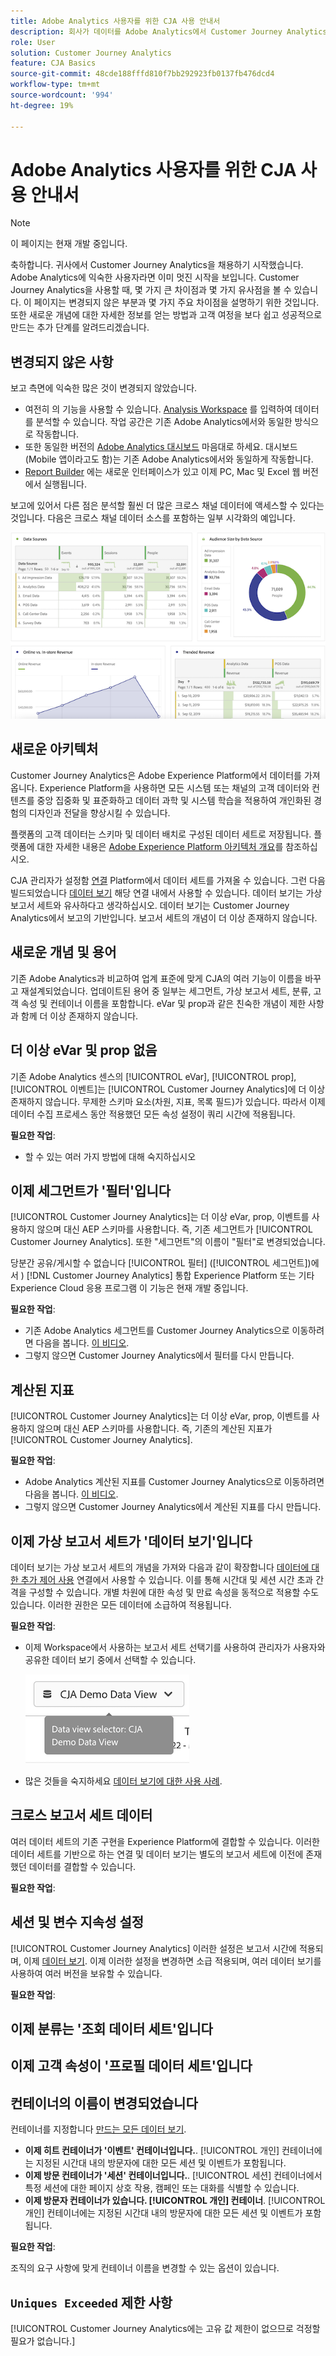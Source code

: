 ```yaml
---
title: Adobe Analytics 사용자를 위한 CJA 사용 안내서
description: 회사가 데이터를 Adobe Analytics에서 Customer Journey Analytics으로 이동할 때 사용자의 관점에서 고려해야 할 사항
role: User
solution: Customer Journey Analytics
feature: CJA Basics
source-git-commit: 48cde188fffd810f7bb292923fb0137fb476dcd4
workflow-type: tm+mt
source-wordcount: '994'
ht-degree: 19%

---
```



# Adobe Analytics 사용자를 위한 CJA 사용 안내서

>[!NOTE]
>
>이 페이지는 현재 개발 중입니다.

축하합니다. 귀사에서 Customer Journey Analytics을 채용하기 시작했습니다. Adobe Analytics에 익숙한 사용자라면 이미 멋진 시작을 보입니다. Customer Journey Analytics을 사용할 때, 몇 가지 큰 차이점과 몇 가지 유사점을 볼 수 있습니다. 이 페이지는 변경되지 않은 부분과 몇 가지 주요 차이점을 설명하기 위한 것입니다. 또한 새로운 개념에 대한 자세한 정보를 얻는 방법과 고객 여정을 보다 쉽고 성공적으로 만드는 추가 단계를 알려드리겠습니다.

## 변경되지 않은 사항

보고 측면에 익숙한 많은 것이 변경되지 않았습니다.

* 여전히 의 기능을 사용할 수 있습니다. [Analysis Workspace](/help/analysis-workspace/home.md) 를 입력하여 데이터를 분석할 수 있습니다. 작업 공간은 기존 Adobe Analytics에서와 동일한 방식으로 작동합니다.
* 또한 동일한 버전의 [Adobe Analytics 대시보드](/help/mobile-app/home.md) 마음대로 하세요. 대시보드(Mobile 앱이라고도 함)는 기존 Adobe Analytics에서와 동일하게 작동합니다.
* [Report Builder](/help/report-builder/report-buider-overview.md) 에는 새로운 인터페이스가 있고 이제 PC, Mac 및 Excel 웹 버전에서 실행됩니다.

보고에 있어서 다른 점은 분석할 훨씬 더 많은 크로스 채널 데이터에 액세스할 수 있다는 것입니다. 다음은 크로스 채널 데이터 소스를 포함하는 일부 시각화의 예입니다.

![다중 채널 시각화](assets/cross-channel.png)

## 새로운 아키텍처

Customer Journey Analytics은 Adobe Experience Platform에서 데이터를 가져옵니다. Experience Platform을 사용하면 모든 시스템 또는 채널의 고객 데이터와 컨텐츠를 중앙 집중화 및 표준화하고 데이터 과학 및 시스템 학습을 적용하여 개인화된 경험의 디자인과 전달을 향상시킬 수 있습니다.

플랫폼의 고객 데이터는 스키마 및 데이터 배치로 구성된 데이터 세트로 저장됩니다. 플랫폼에 대한 자세한 내용은 [Adobe Experience Platform 아키텍처 개요](https://experienceleague.adobe.com/docs/platform-learn/tutorials/intro-to-platform/basic-architecture.html?lang=ko)를 참조하십시오.

CJA 관리자가 설정함 [연결](/help/connections/create-connection.md) Platform에서 데이터 세트를 가져올 수 있습니다. 그런 다음 빌드되었습니다 [데이터 보기](/help/data-views/data-views.md) 해당 연결 내에서 사용할 수 있습니다. 데이터 보기는 가상 보고서 세트와 유사하다고 생각하십시오. 데이터 보기는 Customer Journey Analytics에서 보고의 기반입니다. 보고서 세트의 개념이 더 이상 존재하지 않습니다.

## 새로운 개념 및 용어

기존 Adobe Analytics과 비교하여 업계 표준에 맞게 CJA의 여러 기능이 이름을 바꾸고 재설계되었습니다. 업데이트된 용어 중 일부는 세그먼트, 가상 보고서 세트, 분류, 고객 속성 및 컨테이너 이름을 포함합니다. eVar 및 prop과 같은 친숙한 개념이 제한 사항과 함께 더 이상 존재하지 않습니다.

## 더 이상 eVar 및 prop 없음

기존 Adobe Analytics 센스의 [!UICONTROL eVar], [!UICONTROL prop], [!UICONTROL 이벤트]는 [!UICONTROL Customer Journey Analytics]에 더 이상 존재하지 않습니다. 무제한 스키마 요소(차원, 지표, 목록 필드)가 있습니다. 따라서 이제 데이터 수집 프로세스 동안 적용했던 모든 속성 설정이 쿼리 시간에 적용됩니다.

**필요한 작업**:

* 할 수 있는 여러 가지 방법에 대해 숙지하십시오

## 이제 세그먼트가 &#39;필터&#39;입니다

[!UICONTROL Customer Journey Analytics]는 더 이상 eVar, prop, 이벤트를 사용하지 않으며 대신 AEP 스키마를 사용합니다. 즉, 기존 세그먼트가 [!UICONTROL Customer Journey Analytics]. 또한 &quot;세그먼트&quot;의 이름이 &quot;필터&quot;로 변경되었습니다.

당분간 공유/게시할 수 없습니다 [!UICONTROL 필터] ([!UICONTROL 세그먼트])에서 ) [!DNL Customer Journey Analytics] 통합 Experience Platform 또는 기타 Experience Cloud 응용 프로그램 이 기능은 현재 개발 중입니다.

**필요한 작업**:

* 기존 Adobe Analytics 세그먼트를 Customer Journey Analytics으로 이동하려면 다음을 봅니다. [이 비디오](https://experienceleague.adobe.com/docs/customer-journey-analytics-learn/tutorials/moving-adobe-analytics-segments-to-customer-journey-analytics.html?lang=ko).
* 그렇지 않으면 Customer Journey Analytics에서 필터를 다시 만듭니다.

## 계산된 지표

[!UICONTROL Customer Journey Analytics]는 더 이상 eVar, prop, 이벤트를 사용하지 않으며 대신 AEP 스키마를 사용합니다. 즉, 기존의 계산된 지표가 [!UICONTROL Customer Journey Analytics].

**필요한 작업**:

* Adobe Analytics 계산된 지표를 Customer Journey Analytics으로 이동하려면 다음을 봅니다. [이 비디오](https://experienceleague.adobe.com/docs/customer-journey-analytics-learn/tutorials/moving-your-calculated-metrics-from-adobe-analytics-to-customer-journey-analytics.html?lang=ko).
* 그렇지 않으면 Customer Journey Analytics에서 계산된 지표를 다시 만듭니다.

## 이제 가상 보고서 세트가 &#39;데이터 보기&#39;입니다

데이터 보기는 가상 보고서 세트의 개념을 가져와 다음과 같이 확장합니다 [데이터에 대한 추가 제어 사용](/help/data-views/create-dataview.md) 연결에서 사용할 수 있습니다. 이를 통해 시간대 및 세션 시간 초과 간격을 구성할 수 있습니다. 개별 차원에 대한 속성 및 만료 속성을 동적으로 적용할 수도 있습니다. 이러한 권한은 모든 데이터에 소급하여 적용됩니다.

**필요한 작업**:

* 이제 Workspace에서 사용하는 보고서 세트 선택기를 사용하여 관리자가 사용자와 공유한 데이터 보기 중에서 선택할 수 있습니다.

   ![data-view-selector](assets/data-views.png)

* 많은 것들을 숙지하세요 [데이터 보기에 대한 사용 사례](/help/data-views/data-views-usecases.md).

## 크로스 보고서 세트 데이터

여러 데이터 세트의 기존 구현을 Experience Platform에 결합할 수 있습니다. 이러한 데이터 세트를 기반으로 하는 연결 및 데이터 보기는 별도의 보고서 세트에 이전에 존재했던 데이터를 결합할 수 있습니다.

**필요한 작업**:

## 세션 및 변수 지속성 설정

[!UICONTROL Customer Journey Analytics] 이러한 설정은 보고서 시간에 적용되며, 이제 [데이터 보기](help/data-views/component-settings/persistence.md). 이제 이러한 설정을 변경하면 소급 적용되며, 여러 데이터 보기를 사용하여 여러 버전을 보유할 수 있습니다.

**필요한 작업**:


## 이제 분류는 &#39;조회 데이터 세트&#39;입니다

## 이제 고객 속성이 &#39;프로필 데이터 세트&#39;입니다


## 컨테이너의 이름이 변경되었습니다

컨테이너를 지정합니다 [만드는 모든 데이터 보기](https://experienceleague.adobe.com/docs/analytics-platform/using/cja-dataviews/create-dataview.html?lang=en#containers).
* **이제 히트 컨테이너가 &#39;이벤트&#39; 컨테이너입니다.**. [!UICONTROL 개인] 컨테이너에는 지정된 시간대 내의 방문자에 대한 모든 세션 및 이벤트가 포함됩니다.
* **이제 방문 컨테이너가 &#39;세션&#39; 컨테이너입니다.**. [!UICONTROL 세션] 컨테이너에서 특정 세션에 대한 페이지 상호 작용, 캠페인 또는 대화를 식별할 수 있습니다.
* **이제 방문자 컨테이너가 있습니다. [!UICONTROL 개인] 컨테이너**. [!UICONTROL 개인] 컨테이너에는 지정된 시간대 내의 방문자에 대한 모든 세션 및 이벤트가 포함됩니다.

**필요한 작업**:

조직의 요구 사항에 맞게 컨테이너 이름을 변경할 수 있는 옵션이 있습니다.


## `Uniques Exceeded` 제한 사항

[!UICONTROL Customer Journey Analytics에는 고유 값 제한이 없으므로 걱정할 필요가 없습니다.]
